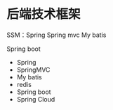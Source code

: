 # 后端技术框架

SSM：Spring        Spring mvc     My batis

Spring boot





- Spring
- SpringMVC
-  My batis
- redis
- Spring boot
- Spring Cloud